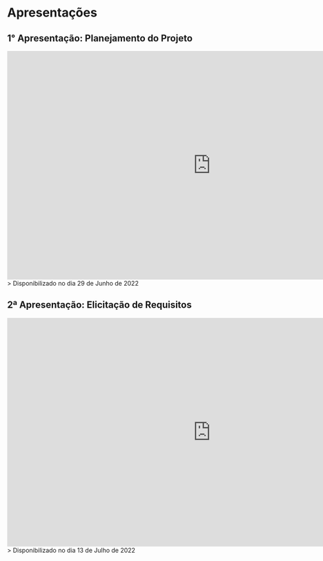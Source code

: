 # Apresentações

## 1° Apresentação: Planejamento do Projeto

<iframe width="942" height="530" src="https://www.youtube.com/embed/UeL4xjjUOGE" title="Apresentação 1 | Planejamento | Requisitos de Software UnB 2022-1" frameborder="0" allow="accelerometer; autoplay; clipboard-write; encrypted-media; gyroscope; picture-in-picture" allowfullscreen></iframe>
> Disponibilizado no dia 29 de Junho de 2022

## 2ª Apresentação: Elicitação de Requisitos
<iframe width="942" height="530" src="https://www.youtube.com/nosso-link-aqui" title=" Apresentação 2 | Elicitação | Requisitos de Software UnB 2022-1" frameborder="0" allow="accelerometer; autoplay; clipboard-write; encrypted-media; gyroscope; picture-in-picture" allowfullscreen></iframe>
> Disponibilizado no dia 13 de Julho de 2022
